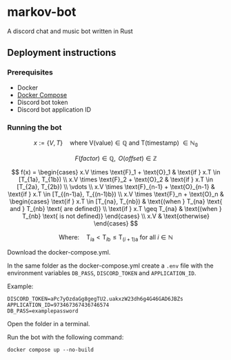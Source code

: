 # markov-bot

A discord chat and music bot written in Rust

## Deployment instructions

### Prerequisites

- Docker
- [Docker Compose](https://docs.docker.com/compose/install/#install-compose)
- Discord bot token
- Discord bot application ID

### Running the bot

$$
x := \{V, T\} \quad \text{where V(value)} \in \mathbb{Q} \text{ and T(timestamp) } \in \mathbb{N_0}
$$

$$
F(factor) \in \mathbb{Q}, \text{  } O(offset) \in \mathbb{Z}
$$

$$
f(x) = 
\begin{cases} 
x.V \times \text{F}_1 + \text{O}_1 & \text{if } x.T \in [T_{1a}, T_{1b}) 
\\
x.V \times \text{F}_2 + \text{O}_2 & \text{if } x.T \in [T_{2a}, T_{2b})
\\
\vdots
\\
x.V \times \text{F}_{n-1} + \text{O}_{n-1} & \text{if } x.T \in [T_{(n-1)a}, T_{(n-1)b})
\\
x.V \times \text{F}_n + \text{O}_n & \begin{cases} \text{if } x.T \in [T_{na}, T_{nb}) & \text{(when } T_{na} \text{ and } T_{nb} \text{ are defined)}
\\
\text{if } x.T \geq T_{na} & \text{(when } T_{nb} \text{ is not defined)} \end{cases}
\\
x.V & \text{otherwise}
\end{cases}
$$

$$
\text{Where:} \quad \text{T}_{i\text{a}} < \text{T}_{i\text{b}} \leq \text{T}_{(i+1)\text{a}} \text{ for all } i \in \mathbb{N}
$$

Download the docker-compose.yml.

In the same folder as the docker-compose.yml create a `.env` file with the environment variables `DB_PASS`, `DISCORD_TOKEN` and `APPLICATION_ID`.

Example:

````env
DISCORD_TOKEN=aPc7yOzdaGg8gegTU2.uakxzW23dh6g4G46GAD6JBZs
APPLICATION_ID=973467367436746574
DB_PASS=examplepassword
````

Open the folder in a terminal.

Run the bot with the following command:

```shell
docker compose up --no-build
```
